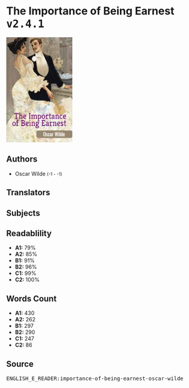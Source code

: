 # The Importance of Being Earnest <kbd>v2.4.1</kbd>

![](./cover.medium.jpg "")

## Authors


 - Oscar Wilde <small>(-1 - -1)</small>

## Translators



## Subjects



## Readablility


 - **A1:** 79%
 - **A2:** 85%
 - **B1:** 91%
 - **B2:** 96%
 - **C1:** 99%
 - **C2:** 100%

## Words Count


 - **A1:** 430
 - **A2:** 262
 - **B1:** 297
 - **B2:** 290
 - **C1:** 247
 - **C2:** 86

## Source


<kbd>ENGLISH_E_READER:importance-of-being-earnest-oscar-wilde</kbd>
